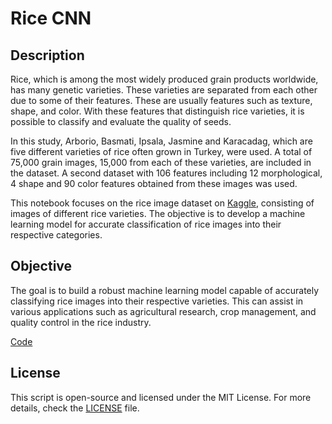 # Rice CNN

## Description

Rice, which is among the most widely produced grain products worldwide, has many genetic varieties. These varieties are separated from each other due to some of their features. These are usually features such as texture, shape, and color. With these features that distinguish rice varieties, it is possible to classify and evaluate the quality of seeds. 

In this study, Arborio, Basmati, Ipsala, Jasmine and Karacadag, which are five different varieties of rice often grown in Turkey, were used. A total of 75,000 grain images, 15,000 from each of these varieties, are included in the dataset. A second dataset with 106 features including 12 morphological, 4 shape and 90 color features obtained from these images was used.

This notebook focuses on the rice image dataset on [Kaggle](https://www.kaggle.com/datasets/muratkokludataset/rice-image-dataset), consisting of images of different rice varieties. The objective is to develop a machine learning model for accurate classification of rice images into their respective categories.

## Objective
The goal is to build a robust machine learning model capable of accurately classifying rice images into their respective varieties. This can assist in various applications such as agricultural research, crop management, and quality control in the rice industry.

[Code](Rice_Classifier_CNN.ipynb)

## License

This script is open-source and licensed under the MIT License. For more details, check the [LICENSE](LICENSE) file.
